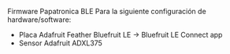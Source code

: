   Firmware Papatronica BLE 
  Para la siguiente configuración de hardware/software:
  - Placa Adafruit Feather Bluefruit LE -> Bluefruit LE Connect app
  - Sensor Adafruit ADXL375
